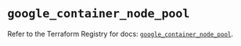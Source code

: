 # `google_container_node_pool`

Refer to the Terraform Registry for docs: [`google_container_node_pool`](https://registry.terraform.io/providers/hashicorp/google/6.19.0/docs/resources/container_node_pool).
